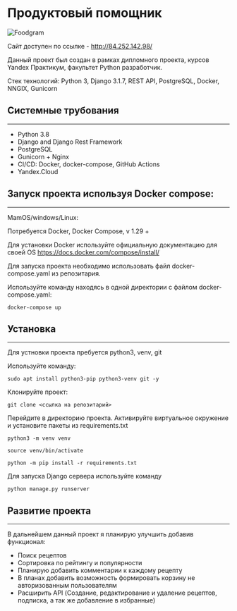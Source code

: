 # Продуктовый помощник
![Foodgram](https://github.com/Gilions/foodgram-project/actions/workflows/main.yml/badge.svg)

Сайт доступен по ссылке - http://84.252.142.98/

Данный проект был создан в рамках дипломного проекта, курсов Yandex Практикум, факультет
Python разработчик.

Стек технологий:
Python 3, Django 3.1.7,  REST API, PostgreSQL, Docker, NNGIX, Gunicorn

## Системные трубования
______

- Python 3.8
- Django and Django Rest Framework
- PostgreSQL
- Gunicorn + Nginx
- CI/CD: Docker, docker-compose, GitHub Actions
- Yandex.Cloud

## Запуск проекта используя Docker compose:
____
MamOS/windows/Linux:

Потребуется Docker, Docker Compose, v 1.29 +

Для установки Docker используйте официальную документацию для своей OS
https://docs.docker.com/compose/install/

Для запуска проекта необходимо использовать файл docker-compose.yaml из
репозитария.

Используйте команду находясь в одной директории с файлом docker-compose.yaml:

`docker-compose up`

##  Установка
______

Для устновки проекта пребуется python3, venv, git

Используйте команду:

`sudo apt install python3-pip python3-venv git -y`

Клонируйте проект:

`git clone <ссылка на репозитарий>`

Перейдите в директорию проекта. Активируйте виртуальное окружение и
установите пакеты из requirements.txt

`python3 -m venv venv`

`source venv/bin/activate`

`python -m pip install -r requirements.txt `

Для запуска Django сервера используйте команду

`python manage.py runserver`

## Развитие проекта
______
В дальнейшем данный проект я планирую улучшить добавив функционал:
- Поиск рецептов
- Сортировка по рейтингу и популярности
- Планирую добавить комментарии к каждому рецепту
- В планах добавить возможность формировать корзину не авторизованным пользователям
- Расширить API (Создание, редактирование и удаление рецептов, подписка, а так же добавление в избранные)
